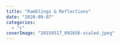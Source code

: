 ```yaml
---
title: "Ramblings & Reflections"
date: "2020-09-07"
categories: 
  - "c"
coverImage: "20150517_092656-scaled.jpeg"
---
```



